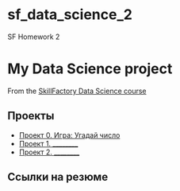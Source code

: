 # sf_data_science_2
SF Homework 2
# My Data Science project
From the [SkillFactory Data Science course](http://#)
## Проекты
* [Проект 0. Игра: Угадай число](http://#)
* [Проект 1. ________](http://#)
* [Проект 2. ________](http://#)

## Ссылки на резюме